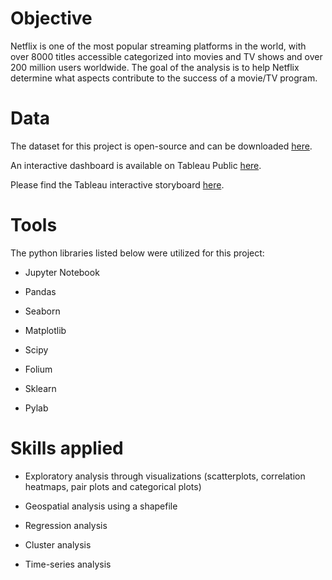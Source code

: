 # Objective
Netflix is one of the most popular streaming platforms in the world, with over 8000 titles accessible categorized into movies and TV shows and over 200 million users worldwide.
The goal of the analysis is to help Netflix determine what aspects contribute to the success of a movie/TV program.
# Data
The dataset for this project is open-source and can be downloaded [here](https://www.kaggle.com/datasets/dgoenrique/netflix-movies-and-tv-shows).

An interactive dashboard is available on Tableau Public [here](https://public.tableau.com/app/profile/francesca.d.angelo6034/viz/NetflixDashboard_16819237609740/NetflixDashboard).

Please find the Tableau interactive storyboard [here](https://public.tableau.com/app/profile/francesca.d.angelo6034/viz/NetflixDashboard_16819237609740/NetflixDashboard).

# Tools
The python libraries listed below were utilized for this project:
- Jupyter Notebook
* Pandas
+ Seaborn
- Matplotlib
* Scipy
+ Folium
- Sklearn
* Pylab
# Skills applied
+ Exploratory analysis through visualizations (scatterplots, correlation heatmaps, pair plots and categorical plots)
* Geospatial analysis using a shapefile
- Regression analysis
* Cluster analysis
+ Time-series analysis
